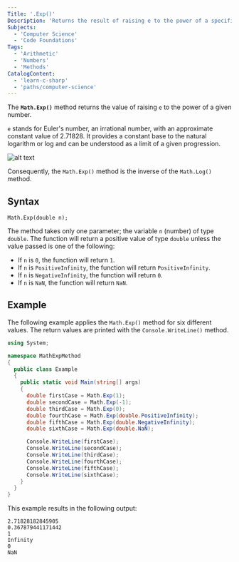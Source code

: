 ```yaml
---
Title: '.Exp()'
Description: 'Returns the result of raising e to the power of a specific number.'
Subjects:
  - 'Computer Science'
  - 'Code Foundations'
Tags:
  - 'Arithmetic'
  - 'Numbers'
  - 'Methods'
CatalogContent:
  - 'learn-c-sharp'
  - 'paths/computer-science'
---
```


The **`Math.Exp()`** method returns the value of raising `e` to the power of a given number.

`e` stands for Euler's number, an irrational number, with an approximate constant value of 2.71828. It provides a constant base to the natural logarithm or log and can be understood as a limit of a given progression.

![alt text](https://github.com/kpetrov2/docs/blob/MathExp-kpetrov2/image.jpg?raw=true)

Consequently, the `Math.Exp()` method is the inverse of the `Math.Log()` method.

## Syntax

```pseudo
Math.Exp(double n);
```

The method takes only one parameter; the variable `n` (number) of type `double`. The function will return a positive value of type `double` unless the value passed is one of the following:

- If `n` is `0`, the function will return `1`.
- If `n` is `PositiveInfinity`, the function will return `PositiveInfinity`.
- If `n` is `NegativeInfinity`, the function will return `0`.
- If `n` is `NaN`, the function will return `NaN`.

## Example

The following example applies the `Math.Exp()` method for six different values. The return values are printed with the `Console.WriteLine()` method.

```cs
using System;

namespace MathExpMethod
{
  public class Example
  {
    public static void Main(string[] args)
    {
      double firstCase = Math.Exp(1);
      double secondCase = Math.Exp(-1);
      double thirdCase = Math.Exp(0);
      double fourthCase = Math.Exp(double.PositiveInfinity);
      double fifthCase = Math.Exp(double.NegativeInfinity);
      double sixthCase = Math.Exp(double.NaN);

      Console.WriteLine(firstCase);
      Console.WriteLine(secondCase);
      Console.WriteLine(thirdCase);
      Console.WriteLine(fourthCase);
      Console.WriteLine(fifthCase);
      Console.WriteLine(sixthCase);
    }
  }
}
```

This example results in the following output:

```shell
2.71828182845905
0.367879441171442
1
Infinity
0
NaN
```
